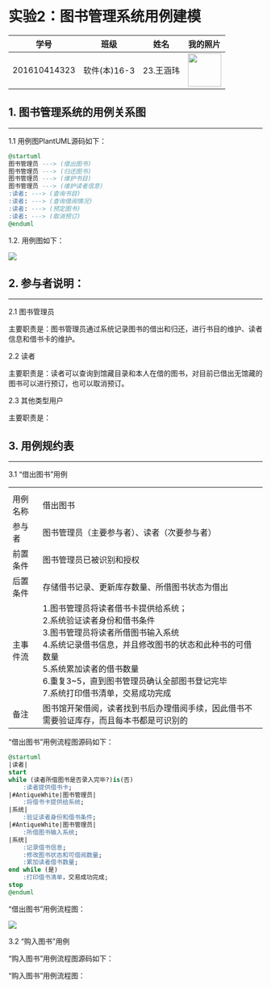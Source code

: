 实验2：图书管理系统用例建模
=======
    
学号|班级|姓名|我的照片
:-:|:-:|:-:|:-:
201610414323|软件(本)16-3|23.王涵玮|<img src="https://github.com/WangHanWei19971211/is_analysis/blob/master/test1/myself.jpg" width="66"/>


## 1. 图书管理系统的用例关系图
--------
1.1 用例图PlantUML源码如下：
~~~sql
@startuml
图书管理员 ---> (借出图书)
图书管理员 ---> (归还图书)
图书管理员 ---> (维护书目)
图书管理员 ---> (维护读者信息)
:读者: ---> (查询书目)
:读者: ---> (查询借阅情况)
:读者: ---> (预定图书)
:读者: ---> (取消预订)
@enduml
~~~

1.2. 用例图如下：

<img src="https://github.com/WangHanWei19971211/is_analysis/blob/master/test2/UML3.puml"/>

## 2. 参与者说明：
---------
2.1 图书管理员

主要职责是：图书管理员通过系统记录图书的借出和归还，进行书目的维护、读者信息和借书卡的维护。

2.2 读者

主要职责是：读者可以查询到馆藏目录和本人在借的图书，对目前已借出无馆藏的图书可以进行预订，也可以取消预订。

2.3 其他类型用户

主要职责是：

## 3. 用例规约表
-----------------
3.1 “借出图书”用例

<table class="tg">
  <tr>
    <th class="tg-0lax" colspan="5"></th>
  </tr>
  <tr>
    <td class="tg-0pky" colspan="2">用例名称</td>
    <td class="tg-0pky" colspan="3">借出图书</td>
  </tr>
  <tr>
    <td class="tg-0lax" colspan="2">参与者</td>
    <td class="tg-0lax" colspan="3">图书管理员（主要参与者）、读者（次要参与者）</td>
  </tr>
  <tr>
    <td class="tg-0lax" colspan="2">前置条件</td>
    <td class="tg-0lax" colspan="3">图书管理员已被识别和授权</td>
  </tr>
  <tr>
    <td class="tg-0lax" colspan="2">后置条件</td>
    <td class="tg-0lax" colspan="3">存储借书记录、更新库存数量、所借图书状态为借出</td>
  </tr>
    <tr>
    <td class="tg-0pky" colspan="2">主事件流</td>
    <td class="tg-0pky" colspan="3">1.图书管理员将读者借书卡提供给系统；<br>2.系统验证读者身份和借书条件<br>3.图书管理员将读者所借图书输入系统<br>4.系统记录借书信息，并且修改图书的状态和此种书的可借数量<br>5.系统累加读者的借书数量<br>6.重复3~5，直到图书管理员确认全部图书登记完毕<br>7.系统打印借书清单，交易成功完成</td>
  </tr>
  <tr>
    <td class="tg-0lax" colspan="2">备注</td>
    <td class="tg-0lax" colspan="3">图书馆开架借阅，读者找到书后办理借阅手续，因此借书不需要验证库存，而且每本书都是可识别的</td>
  </tr>
</table>

“借出图书”用例流程图源码如下：
~~~sql
@startuml
|读者|
start
while (读者所借图书是否录入完毕?)is(否)
    :读者提供借书卡;
|#AntiqueWhite|图书管理员|
    :将借书卡提供给系统;
|系统|
    :验证读者身份和借书条件;
|#AntiqueWhite|图书管理员|
    :所借图书输入系统;
|系统|
    :记录借书信息;
    :修改图书状态和可借阅数量;
    :累加读者借书数量;
end while (是)
    :打印借书清单，交易成功完成;
stop
@enduml
~~~

“借出图书”用例流程图：

<img src="https://github.com/WangHanWei19971211/is_analysis/blob/master/test2/UML-p145-7.1.puml"/>

3.2 “购入图书”用例

“购入图书”用例流程图源码如下：

“购入图书”用例流程图：
